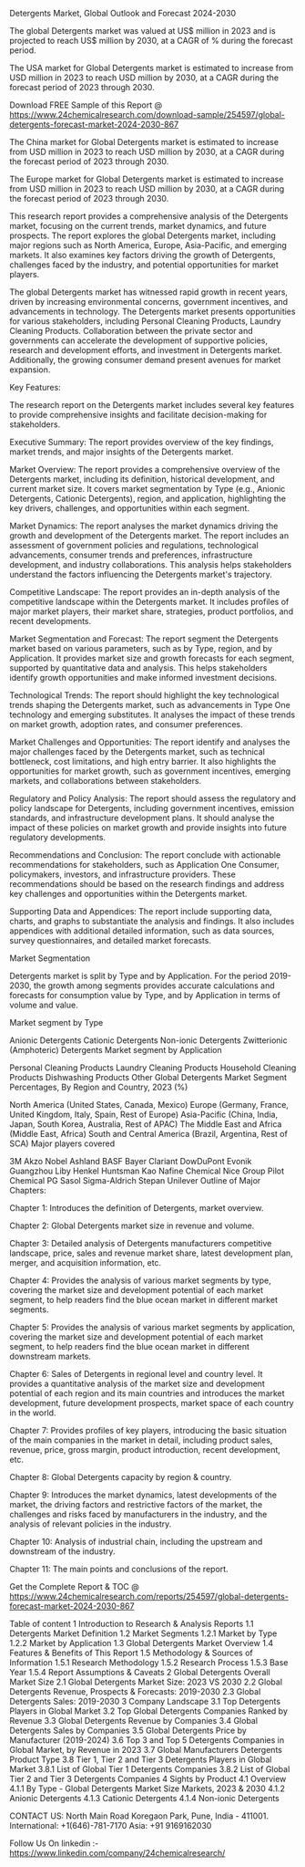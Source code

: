 Detergents Market, Global Outlook and Forecast 2024-2030

The global Detergents market was valued at US$ million in 2023 and is projected to reach US$ million by 2030, at a CAGR of % during the forecast period.

The USA market for Global Detergents  market is estimated to increase from USD million in 2023 to reach USD million by 2030, at a CAGR during the forecast period of 2023 through 2030.

Download FREE Sample of this Report @ https://www.24chemicalresearch.com/download-sample/254597/global-detergents-forecast-market-2024-2030-867

The China market for Global Detergents  market is estimated to increase from USD million in 2023 to reach USD million by 2030, at a CAGR during the forecast period of 2023 through 2030.

The Europe market for Global Detergents  market is estimated to increase from USD million in 2023 to reach USD million by 2030, at a CAGR during the forecast period of 2023 through 2030.

This research report provides a comprehensive analysis of the Detergents market, focusing on the current trends, market dynamics, and future prospects. The report explores the global Detergents market, including major regions such as North America, Europe, Asia-Pacific, and emerging markets. It also examines key factors driving the growth of Detergents, challenges faced by the industry, and potential opportunities for market players.

The global Detergents market has witnessed rapid growth in recent years, driven by increasing environmental concerns, government incentives, and advancements in technology. The Detergents market presents opportunities for various stakeholders, including Personal Cleaning Products, Laundry Cleaning Products. Collaboration between the private sector and governments can accelerate the development of supportive policies, research and development efforts, and investment in Detergents market. Additionally, the growing consumer demand present avenues for market expansion.

Key Features:

The research report on the Detergents market includes several key features to provide comprehensive insights and facilitate decision-making for stakeholders.

Executive Summary: The report provides overview of the key findings, market trends, and major insights of the Detergents market.

Market Overview: The report provides a comprehensive overview of the Detergents market, including its definition, historical development, and current market size. It covers market segmentation by Type (e.g., Anionic Detergents, Cationic Detergents), region, and application, highlighting the key drivers, challenges, and opportunities within each segment.

Market Dynamics: The report analyses the market dynamics driving the growth and development of the Detergents market. The report includes an assessment of government policies and regulations, technological advancements, consumer trends and preferences, infrastructure development, and industry collaborations. This analysis helps stakeholders understand the factors influencing the Detergents market's trajectory.

Competitive Landscape: The report provides an in-depth analysis of the competitive landscape within the Detergents market. It includes profiles of major market players, their market share, strategies, product portfolios, and recent developments.

Market Segmentation and Forecast: The report segment the Detergents market based on various parameters, such as by Type, region, and by Application. It provides market size and growth forecasts for each segment, supported by quantitative data and analysis. This helps stakeholders identify growth opportunities and make informed investment decisions.

Technological Trends: The report should highlight the key technological trends shaping the Detergents market, such as advancements in Type One technology and emerging substitutes. It analyses the impact of these trends on market growth, adoption rates, and consumer preferences.

Market Challenges and Opportunities: The report identify and analyses the major challenges faced by the Detergents market, such as technical bottleneck, cost limitations, and high entry barrier. It also highlights the opportunities for market growth, such as government incentives, emerging markets, and collaborations between stakeholders.

Regulatory and Policy Analysis: The report should assess the regulatory and policy landscape for Detergents, including government incentives, emission standards, and infrastructure development plans. It should analyse the impact of these policies on market growth and provide insights into future regulatory developments.

Recommendations and Conclusion: The report conclude with actionable recommendations for stakeholders, such as Application One Consumer, policymakers, investors, and infrastructure providers. These recommendations should be based on the research findings and address key challenges and opportunities within the Detergents market.

Supporting Data and Appendices: The report include supporting data, charts, and graphs to substantiate the analysis and findings. It also includes appendices with additional detailed information, such as data sources, survey questionnaires, and detailed market forecasts.

Market Segmentation

Detergents market is split by Type and by Application. For the period 2019-2030, the growth among segments provides accurate calculations and forecasts for consumption value by Type, and by Application in terms of volume and value.

Market segment by Type

Anionic Detergents
Cationic Detergents
Non-ionic Detergents
Zwitterionic (Amphoteric) Detergents
Market segment by Application

Personal Cleaning Products
Laundry Cleaning Products
Household Cleaning Products
Dishwashing Products
Other
Global Detergents Market Segment Percentages, By Region and Country, 2023 (%)

North America (United States, Canada, Mexico)
Europe (Germany, France, United Kingdom, Italy, Spain, Rest of Europe)
Asia-Pacific (China, India, Japan, South Korea, Australia, Rest of APAC)
The Middle East and Africa (Middle East, Africa)
South and Central America (Brazil, Argentina, Rest of SCA)
Major players covered

3M
Akzo Nobel
Ashland
BASF
Bayer
Clariant
DowDuPont
Evonik
Guangzhou Liby
Henkel
Huntsman
Kao
Nafine Chemical
Nice Group
Pilot Chemical
PG
Sasol
Sigma-Aldrich
Stepan
Unilever
Outline of Major Chapters:

Chapter 1: Introduces the definition of Detergents, market overview.

Chapter 2: Global Detergents market size in revenue and volume.

Chapter 3: Detailed analysis of Detergents manufacturers competitive landscape, price, sales and revenue market share, latest development plan, merger, and acquisition information, etc.

Chapter 4: Provides the analysis of various market segments by type, covering the market size and development potential of each market segment, to help readers find the blue ocean market in different market segments.

Chapter 5: Provides the analysis of various market segments by application, covering the market size and development potential of each market segment, to help readers find the blue ocean market in different downstream markets.

Chapter 6: Sales of Detergents in regional level and country level. It provides a quantitative analysis of the market size and development potential of each region and its main countries and introduces the market development, future development prospects, market space of each country in the world.

Chapter 7: Provides profiles of key players, introducing the basic situation of the main companies in the market in detail, including product sales, revenue, price, gross margin, product introduction, recent development, etc.

Chapter 8: Global Detergents capacity by region & country.

Chapter 9: Introduces the market dynamics, latest developments of the market, the driving factors and restrictive factors of the market, the challenges and risks faced by manufacturers in the industry, and the analysis of relevant policies in the industry.

Chapter 10: Analysis of industrial chain, including the upstream and downstream of the industry.

Chapter 11: The main points and conclusions of the report.

Get the Complete Report & TOC @ https://www.24chemicalresearch.com/reports/254597/global-detergents-forecast-market-2024-2030-867

Table of content
1 Introduction to Research & Analysis Reports
1.1 Detergents Market Definition
1.2 Market Segments
1.2.1 Market by Type
1.2.2 Market by Application
1.3 Global Detergents Market Overview
1.4 Features & Benefits of This Report
1.5 Methodology & Sources of Information
1.5.1 Research Methodology
1.5.2 Research Process
1.5.3 Base Year
1.5.4 Report Assumptions & Caveats
2 Global Detergents Overall Market Size
2.1 Global Detergents Market Size: 2023 VS 2030
2.2 Global Detergents Revenue, Prospects & Forecasts: 2019-2030
2.3 Global Detergents Sales: 2019-2030
3 Company Landscape
3.1 Top Detergents Players in Global Market
3.2 Top Global Detergents Companies Ranked by Revenue
3.3 Global Detergents Revenue by Companies
3.4 Global Detergents Sales by Companies
3.5 Global Detergents Price by Manufacturer (2019-2024)
3.6 Top 3 and Top 5 Detergents Companies in Global Market, by Revenue in 2023
3.7 Global Manufacturers Detergents Product Type
3.8 Tier 1, Tier 2 and Tier 3 Detergents Players in Global Market
3.8.1 List of Global Tier 1 Detergents Companies
3.8.2 List of Global Tier 2 and Tier 3 Detergents Companies
4 Sights by Product
4.1 Overview
4.1.1 By Type - Global Detergents Market Size Markets, 2023 & 2030
4.1.2 Anionic Detergents
4.1.3 Cationic Detergents
4.1.4 Non-ionic Detergents

CONTACT US:
North Main Road Koregaon Park, Pune, India - 411001.
International: +1(646)-781-7170
Asia: +91 9169162030

Follow Us On linkedin :- https://www.linkedin.com/company/24chemicalresearch/
